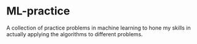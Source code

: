 # ML-practice
A collection of practice problems in machine learning to hone my skills in actually applying the algorithms to different problems.
